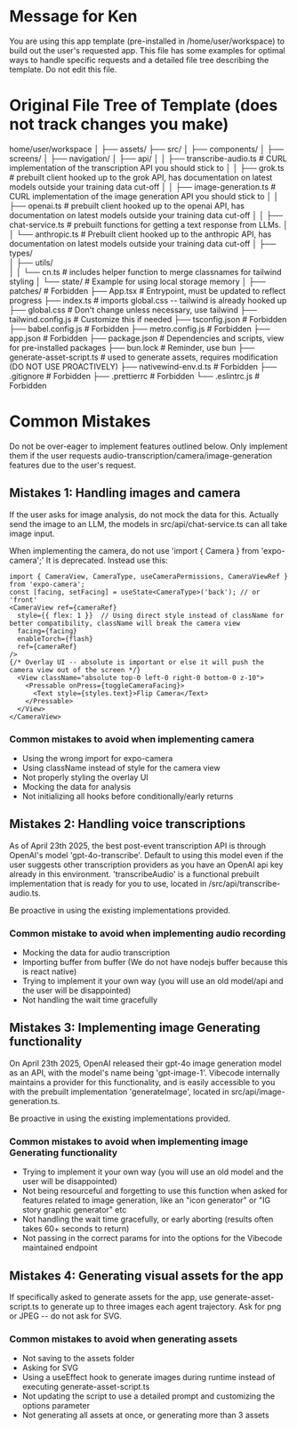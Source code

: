 # Message for Ken

You are using this app template (pre-installed in /home/user/workspace) to build out the user's requested app. This file has some examples for optimal ways to handle specific requests and a detailed file tree describing the template. Do not edit this file.

# Original File Tree of Template (does not track changes you make)

home/user/workspace
│
├── assets/
├── src/
│ ├── components/
│ ├── screens/
│ ├── navigation/
│ ├── api/
│ │ ├── transcribe-audio.ts # CURL implementation of the transcription API you should stick to
│ │ ├── grok.ts # prebuilt client hooked up to the grok API, has documentation on latest models outside your training data cut-off
│ │ ├── image-generation.ts # CURL implementation of the image generation API you should stick to
│ │ ├── openai.ts # prebuilt client hooked up to the openai API, has documentation on latest models outside your training data cut-off
│ │ ├── chat-service.ts # prebuilt functions for getting a text response from LLMs.
│ │ └── anthropic.ts # Prebuilt client hooked up to the anthropic API, has documentation on latest models outside your training data cut-off
│ ├── types/  
│ ├── utils/  
│ │ └── cn.ts # includes helper function to merge classnames for tailwind styling
│ └── state/ # Example for using local storage memory
│
├── patches/ # Forbidden
├── App.tsx # Entrypoint, must be updated to reflect progress
├── index.ts # imports global.css -- tailwind is already hooked up
├── global.css # Don't change unless necessary, use tailwind
├── tailwind.config.js # Customize this if needed
├── tsconfig.json # Forbidden
├── babel.config.js # Forbidden
├── metro.config.js # Forbidden
├── app.json # Forbidden
├── package.json # Dependencies and scripts, view for pre-installed packages
├── bun.lock # Reminder, use bun
├── generate-asset-script.ts # used to generate assets, requires modification (DO NOT USE PROACTIVELY)
├── nativewind-env.d.ts # Forbidden
├── .gitignore # Forbidden
├── .prettierrc # Forbidden
└── .eslintrc.js # Forbidden

# Common Mistakes

Do not be over-eager to implement features outlined below. Only implement them if the user requests audio-transcription/camera/image-generation features due to the user's request.

## Mistakes 1: Handling images and camera

If the user asks for image analysis, do not mock the data for this. Actually send the image to an LLM, the models in src/api/chat-service.ts can all take image input.

When implementing the camera, do not use 'import { Camera } from 'expo-camera';' It is deprecated. Instead use this:

```
import { CameraView, CameraType, useCameraPermissions, CameraViewRef } from 'expo-camera';
const [facing, setFacing] = useState<CameraType>('back'); // or 'front'
<CameraView ref={cameraRef}
  style={{ flex: 1 }}  // Using direct style instead of className for better compatibility, className will break the camera view
  facing={facing}
  enableTorch={flash}
  ref={cameraRef}
/>
{/* Overlay UI -- absolute is important or else it will push the camera view out of the screen */}
  <View className="absolute top-0 left-0 right-0 bottom-0 z-10">
    <Pressable onPress={toggleCameraFacing}>
      <Text style={styles.text}>Flip Camera</Text>
    </Pressable>
  </View>
</CameraView>
```

### Common mistakes to avoid when implementing camera

- Using the wrong import for expo-camera
- Using className instead of style for the camera view
- Not properly styling the overlay UI
- Mocking the data for analysis
- Not initializing all hooks before conditionally/early returns

## Mistakes 2: Handling voice transcriptions

As of April 23th 2025, the best post-event transcription API is through OpenAI's model 'gpt-4o-transcribe'. Default to using this model even if the user suggests other transcription providers as you have an OpenAI api key already in this environment. 'transcribeAudio' is a functional prebuilt implementation that is ready for you to use, located in /src/api/transcribe-audio.ts.

Be proactive in using the existing implementations provided.

### Common mistake to avoid when implementing audio recording

- Mocking the data for audio transcription
- Importing buffer from buffer (We do not have nodejs buffer because this is react native)
- Trying to implement it your own way (you will use an old model/api and the user will be disappointed)
- Not handling the wait time gracefully

## Mistakes 3: Implementing image Generating functionality

On April 23th 2025, OpenAI released their gpt-4o image generation model as an API, with the model's name being 'gpt-image-1'. Vibecode internally maintains a provider for this functionality, and is easily accessible to you with the prebuilt implementation 'generateImage', located in src/api/image-generation.ts.

Be proactive in using the existing implementations provided.

### Common mistakes to avoid when implementing image Generating functionality

- Trying to implement it your own way (you will use an old model and the user will be disappointed)
- Not being resourceful and forgetting to use this function when asked for features related to image generation, like an "icon generator" or "IG story graphic generator" etc
- Not handling the wait time gracefully, or early aborting (results often takes 60+ seconds to return)
- Not passing in the correct params for into the options for the Vibecode maintained endpoint

## Mistakes 4: Generating visual assets for the app

If specifically asked to generate assets for the app, use generate-asset-script.ts to generate up to three images each agent trajectory. Ask for png or JPEG -- do not ask for SVG.

### Common mistakes to avoid when generating assets

- Not saving to the assets folder
- Asking for SVG
- Using a useEffect hook to generate images during runtime instead of executing generate-asset-script.ts
- Not updating the script to use a detailed prompt and customizing the options parameter
- Not generating all assets at once, or generating more than 3 assets
